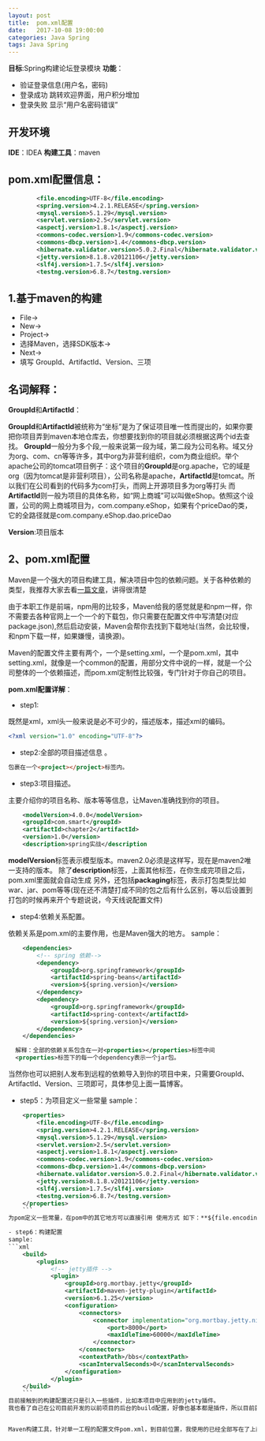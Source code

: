 ```yaml
---
layout: post
title:  pom.xml配置
date:   2017-10-08 19:00:00
categories: Java Spring
tags: Java Spring
---
```


**目标**:Spring构建论坛登录模块
**功能**：
* 验证登录信息(用户名，密码)
* 登录成功 跳转欢迎界面，用户积分增加
* 登录失败 显示“用户名密码错误”

## 开发环境
**IDE**：IDEA
**构建工具**：maven

## pom.xml配置信息：
```xml
        <file.encoding>UTF-8</file.encoding>
        <spring.version>4.2.1.RELEASE</spring.version>
        <mysql.version>5.1.29</mysql.version>
        <servlet.version>2.5</servlet.version>
        <aspectj.version>1.8.1</aspectj.version>
        <commons-codec.version>1.9</commons-codec.version>
        <commons-dbcp.version>1.4</commons-dbcp.version>
        <hibernate.validator.version>5.0.2.Final</hibernate.validator.version>
        <jetty.version>8.1.8.v20121106</jetty.version>
        <slf4j.version>1.7.5</slf4j.version>
        <testng.version>6.8.7</testng.version>
```
## 1.基于maven的构建
- File->
- New->
- Project->
- 选择Maven，选择SDK版本->
- Next->
- 填写 GroupId、ArtifactId、Version、三项

## 名词解释：

**GroupId**和**ArtifactId**：

**GroupId**和**ArtifactId**被统称为“坐标”是为了保证项目唯一性而提出的，如果你要把你项目弄到maven本地仓库去，你想要找到你的项目就必须根据这两个id去查找。
**GroupId**一般分为多个段,一般来说第一段为域，第二段为公司名称。域又分为org、com、cn等等许多，其中org为非营利组织，com为商业组织。举个apache公司的tomcat项目例子：这个项目的**GroupId**是org.apache，它的域是org（因为tomcat是非营利项目），公司名称是apache，**ArtifactId**是tomcat。所以我们在公司看到的代码多为com打头，而网上开源项目多为org等打头
而**ArtifactId**则一般为项目的具体名称，如“网上商城”可以叫做eShop。依照这个设置，公司的网上商城项目为，com.company.eShop，如果有个priceDao的类，它的全路径就是com.company.eShop.dao.priceDao

**Version**:项目版本

## 2、pom.xml配置
Maven是一个强大的项目构建工具，解决项目中包的依赖问题。关于各种依赖的类型，我推荐大家去看[一篇文章](http://www.cnblogs.com/xrq730/p/5530069.html)，讲得很清楚

由于本职工作是前端，npm用的比较多，Maven给我的感觉就是和npm一样，你不需要去各种官网上一个一个的下载包，你只需要在配置文件中写清楚(对应package.json),然后启动安装，Maven会帮你去找到下载地址(当然，会比较慢，和npm下载一样，如果嫌慢，请换源)。

Maven的配置文件主要有两个，一个是setting.xml，一个是pom.xml，其中setting.xml，就像是一个common的配置，用部分文件中说的一样，就是一个公司整体的一个依赖描述，而pom.xml定制性比较强，专门针对于你自己的项目。

**pom.xml配置详解**：

- step1:

既然是xml，xml头一般来说是必不可少的，描述版本，描述xml的编码。
```xml
<?xml version="1.0" encoding="UTF-8"?>
```
- step2:全部的项目描述信息 。
```html
包裹在一个<project></project>标签内。
```

- step3:项目描述。

主要介绍你的项目名称、版本等等信息，让Maven准确找到你的项目。
```xml
    <modelVersion>4.0.0</modelVersion>
    <groupId>com.smart</groupId>
    <artifactId>chapter2</artifactId>
    <version>1.0</version>
    <description>spring实战</description 
```
**modelVersion**标签表示模型版本。maven2.0必须是这样写，现在是maven2唯一支持的版本。
除了**description**标签，上面其他标签，在你生成完项目之后，pom.xml里面就会自动生成
另外，还包括**packaging**标签，表示打包类型比如war、jar、pom等等(现在还不清楚打成不同的包之后有什么区别，等以后设置到打包的时候再来开个专题说说，今天线说配置文件)

- step4:依赖关系配置。

依赖关系是pom.xml的主要作用，也是Maven强大的地方。
sample：
```xml
    <dependencies>
        <!-- spring 依赖-->
        <dependency>
            <groupId>org.springframework</groupId>
            <artifactId>spring-beans</artifactId>
            <version>${spring.version}</version>
        </dependency>
        <dependency>
            <groupId>org.springframework</groupId>
            <artifactId>spring-context</artifactId>
            <version>${spring.version}</version>
        </dependency>
    </dependencies>
```
```xml
  解释：全部的依赖关系包含在一对<properties></properties>标签中间
  <properties>标签下的每一个dependency表示一个jar包。
  ```
  
当然你也可以把别人发布到远程的依赖导入到你的项目中来，只需要GroupId、ArtifactId、Version、三项即可，具体参见上面一篇博客。

- step5：为项目定义一些常量
sample：
```xml
    <properties>
        <file.encoding>UTF-8</file.encoding>
        <spring.version>4.2.1.RELEASE</spring.version>
        <mysql.version>5.1.29</mysql.version>
        <servlet.version>2.5</servlet.version>
        <aspectj.version>1.8.1</aspectj.version>
        <commons-codec.version>1.9</commons-codec.version>
        <commons-dbcp.version>1.4</commons-dbcp.version>
        <hibernate.validator.version>5.0.2.Final</hibernate.validator.version>
        <jetty.version>8.1.8.v20121106</jetty.version>
        <slf4j.version>1.7.5</slf4j.version>
        <testng.version>6.8.7</testng.version>
    </properties>
    ```
为pom定义一些常量，在pom中的其它地方可以直接引用 使用方式 如下：**${file.encoding}**

- step6：构建配置
sample:
```xml
    <build>
        <plugins>
            <!-- jetty插件 -->
            <plugin>
                <groupId>org.mortbay.jetty</groupId>
                <artifactId>maven-jetty-plugin</artifactId>
                <version>6.1.25</version>
                <configuration>
                    <connectors>
                        <connector implementation="org.mortbay.jetty.nio.SelectChannelConnector">
                            <port>8000</port>
                            <maxIdleTime>60000</maxIdleTime>
                        </connector>
                    </connectors>
                    <contextPath>/bbs</contextPath>
                    <scanIntervalSeconds>0</scanIntervalSeconds>
                </configuration>
            </plugin>
    </build>
    ```
目前接触到的构建配置还只是引入一些插件，比如本项目中应用到的jetty插件。
我也看了自己在公司目前开发的以前项目的后台的build配置，好像也基本都是插件，所以目前就先不仔细看了，看了没应用到也是个半罐子，边学边用边总结，才是效率之道嘛。


Maven构建工具，针对单一工程的配置文件pom.xml，到目前位置，我使用的已经全部写在了上面，后面如果有用到，也会继续增加
